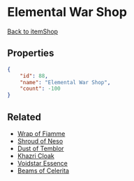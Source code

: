 # Elemental War Shop

<no description available>

[Back to itemShop](../item-shops.md)

## Properties

```json
{
    "id": 88,
    "name": "Elemental War Shop",
    "count": -100
}
```

## Related

- [Wrap of Fiamme](../items/2202-wrap-of-fiamme.md)
- [Shroud of Neso](../items/2203-shroud-of-neso.md)
- [Dust of Temblor](../items/2204-dust-of-temblor.md)
- [Khazri Cloak](../items/2205-khazri-cloak.md)
- [Voidstar Essence](../items/2206-voidstar-essence.md)
- [Beams of Celerita](../items/2207-beams-of-celerita.md)

